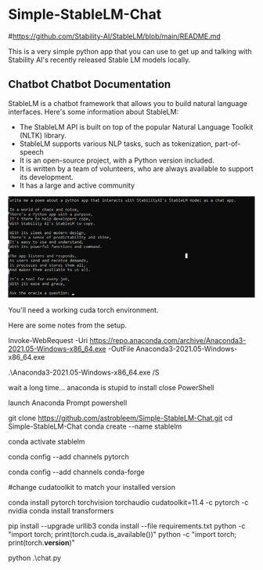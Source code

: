 # Simple-StableLM-Chat


#https://github.com/Stability-AI/StableLM/blob/main/README.md


This is a very simple python app that you can use to get up and talking with Stability AI's recently released Stable LM models locally.



Chatbot Chatbot Documentation
---------------

StableLM is a chatbot framework that allows you to build natural language interfaces. Here's some information about StableLM:

* The StableLM API is built on top of the popular Natural Language Toolkit (NLTK) library.
* StableLM supports various NLP tasks, such as tokenization, part-of-speech
* It is an open-source project, with a Python version included.
* It is written by a team of volunteers, who are always available to support its development.
* It has a large and active community


![Working](https://github.com/astrobleem/Simple-StableLM-Chat/blob/c48523ebf1e942e33cce2ca434c368a57a8f798f/stablepoem.png)

You'll need a working cuda torch environment.



Here are some notes from the setup.



Invoke-WebRequest -Uri https://repo.anaconda.com/archive/Anaconda3-2021.05-Windows-x86_64.exe -OutFile Anaconda3-2021.05-Windows-x86_64.exe

.\Anaconda3-2021.05-Windows-x86_64.exe /S

wait a long time... anaconda is stupid to install
close PowerShell

launch Anaconda Prompt powershell 

git clone https://github.com/astrobleem/Simple-StableLM-Chat.git
cd Simple-StableLM-Chat
conda create --name stablelm

conda activate stablelm

conda config --add channels pytorch

conda config --add channels conda-forge

#change cudatoolkit to match your installed version

conda install pytorch torchvision torchaudio cudatoolkit=11.4 -c pytorch -c nvidia
conda install transformers

pip install --upgrade urllib3
conda install --file requirements.txt
python -c "import torch; print(torch.cuda.is_available())"
python -c "import torch; print(torch.__version__)"

python .\chat.py


